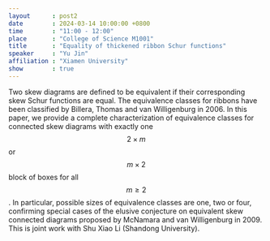 ```yaml
---
layout      : post2
date        : 2024-03-14 10:00:00 +0800
time        : "11:00 - 12:00"
place       : "College of Science M1001"
title       : "Equality of thickened ribbon Schur functions"
speaker     : "Yu Jin"
affiliation : "Xiamen University"
show        : true
---
```


Two skew diagrams are defined to be equivalent if their corresponding skew Schur functions are equal. The equivalence classes for ribbons have been classified by Billera, Thomas and van Willigenburg in 2006. In this paper, we provide a complete characterization of equivalence classes for connected skew diagrams with exactly one $$2\times m$$ or $$m\times 2$$ block of boxes for all $$m\ge 2$$. In particular, possible sizes of equivalence classes are one, two or four, confirming special cases of the elusive conjecture on equivalent skew connected diagrams proposed by McNamara and van Willigenburg in 2009. This is joint work with Shu Xiao Li (Shandong University).
